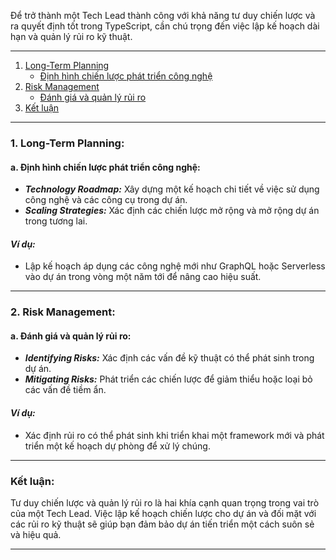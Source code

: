 Để trở thành một Tech Lead thành công với khả năng tư duy chiến lược và ra quyết định tốt trong TypeScript, cần chú trọng đến việc lập kế hoạch dài hạn và quản lý rủi ro kỹ thuật.

---

1. [Long-Term Planning](#1-long-term-planning)
   - [Định hình chiến lược phát triển công nghệ](#a-định-hình-chiến-lược-phát-triển-công-nghệ)
2. [Risk Management](#2-risk-management)
   - [Đánh giá và quản lý rủi ro](#a-đánh-giá-và-quản-lý-rủi-ro)
3. [Kết luận](#kết-luận)

---

### 1. Long-Term Planning:

#### **a. Định hình chiến lược phát triển công nghệ:**

- **_Technology Roadmap:_** Xây dựng một kế hoạch chi tiết về việc sử dụng công nghệ và các công cụ trong dự án.
- **_Scaling Strategies:_** Xác định các chiến lược mở rộng và mở rộng dự án trong tương lai.

#### _Ví dụ:_

- Lập kế hoạch áp dụng các công nghệ mới như GraphQL hoặc Serverless vào dự án trong vòng một năm tới để nâng cao hiệu suất.

---

### 2. Risk Management:

#### **a. Đánh giá và quản lý rủi ro:**

- **_Identifying Risks:_** Xác định các vấn đề kỹ thuật có thể phát sinh trong dự án.
- **_Mitigating Risks:_** Phát triển các chiến lược để giảm thiểu hoặc loại bỏ các vấn đề tiềm ẩn.

#### _Ví dụ:_

- Xác định rủi ro có thể phát sinh khi triển khai một framework mới và phát triển một kế hoạch dự phòng để xử lý chúng.

---

### Kết luận:

Tư duy chiến lược và quản lý rủi ro là hai khía cạnh quan trọng trong vai trò của một Tech Lead. Việc lập kế hoạch chiến lược cho dự án và đối mặt với các rủi ro kỹ thuật sẽ giúp bạn đảm bảo dự án tiến triển một cách suôn sẻ và hiệu quả.

---
